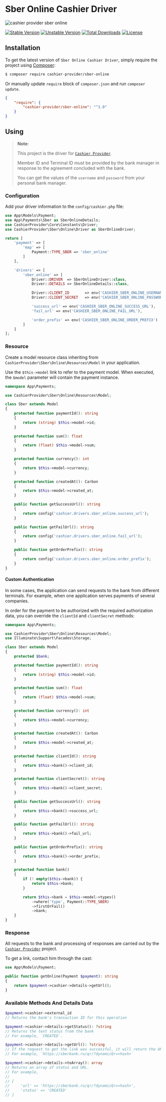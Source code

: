 # Sber Online Cashier Driver

![cashier provider sber online](https://preview.dragon-code.pro/cashier-provider/sber-online.svg?brand=laravel)

[![Stable Version][badge_stable]][link_packagist]
[![Unstable Version][badge_unstable]][link_packagist]
[![Total Downloads][badge_downloads]][link_packagist]
[![License][badge_license]][link_license]


## Installation

To get the latest version of `Sber Online Cashier Driver`, simply require the project using [Composer](https://getcomposer.org):

```bash
$ composer require cashier-provider/sber-online
```

Or manually update `require` block of `composer.json` and run `composer update`.

```json
{
    "require": {
        "cashier-provider/sber-online": "^1.0"
    }
}
```

## Using

> **Note**:
>
> This project is the driver for [`Cashier Provider`](https://github.com/cashier-provider/core).
>
> Member ID and Terminal ID must be provided by the bank manager in response to the agreement concluded with the bank.
>
> You can get the values of the `username` and `password` from your personal bank manager.


### Configuration

Add your driver information to the `config/cashier.php` file:

```php
use App\Models\Payment;
use App\Payments\Sber as SberOnlineDetails;
use CashierProvider\Core\Constants\Driver;
use CashierProvider\Sber\Online\Driver as SberOnlineDriver;

return [
    'payment' => [
        'map' => [
            Payment::TYPE_SBER => 'sber_online'
        ]
    ],

    'drivers' => [
        'sber_online' => [
            Driver::DRIVER  => SberOnlineDriver::class,
            Driver::DETAILS => SberOnlineDetails::class,

            Driver::CLIENT_ID       => env('CASHIER_SBER_ONLINE_USERNAME'),
            Driver::CLIENT_SECRET   => env('CASHIER_SBER_ONLINE_PASSWORD'),

            'success_url' => env('CASHIER_SBER_ONLINE_SUCCESS_URL'),
            'fail_url' => env('CASHIER_SBER_ONLINE_FAIL_URL'),

            'order_prefix' => env('CASHIER_SBER_ONLINE_ORDER_PREFIX')
        ]
    ]
];
```

### Resource

Create a model resource class inheriting from `CashierProvider\Sber\Online\Resources\Model` in your application.

Use the `$this->model` link to refer to the payment model. When executed, the `$model` parameter will contain the payment instance.

```php
namespace App\Payments;

use CashierProvider\Sber\Online\Resources\Model;

class Sber extends Model
{
    protected function paymentId(): string
    {
        return (string) $this->model->id;
    }

    protected function sum(): float
    {
        return (float) $this->model->sum;
    }

    protected function currency(): int
    {
        return $this->model->currency;
    }

    protected function createdAt(): Carbon
    {
        return $this->model->created_at;
    }

    public function getSuccessUrl(): string
    {
        return config('cashier.drivers.sber_online.success_url');
    }

    public function getFailUrl(): string
    {
        return config('cashier.drivers.sber_online.fail_url');
    }

    public function getOrderPrefix(): string
    {
        return config('cashier.drivers.sber_online.order_prefix');
    }
}
```

#### Custom Authentication

In some cases, the application can send requests to the bank from different terminals. For example, when one application serves payments of several companies.

In order for the payment to be authorized with the required authorization data, you can override the `clientId` and `clientSecret` methods:

```php
namespace App\Payments;

use CashierProvider\Sber\Online\Resources\Model;
use Illuminate\Support\Facades\Storage;

class Sber extends Model
{
    protected $bank;

    protected function paymentId(): string
    {
        return (string) $this->model->id;
    }

    protected function sum(): float
    {
        return (float) $this->model->sum;
    }

    protected function currency(): int
    {
        return $this->model->currency;
    }

    protected function createdAt(): Carbon
    {
        return $this->model->created_at;
    }

    protected function clientId(): string
    {
        return $this->bank()->client_id;
    }

    protected function clientSecret(): string
    {
        return $this->bank()->client_secret;
    }

    public function getSuccessUrl(): string
    {
        return $this->bank()->success_url;
    }

    public function getFailUrl(): string
    {
        return $this->bank()->fail_url;
    }

    public function getOrderPrefix(): string
    {
        return $this->bank()->order_prefix;
    }

    protected function bank()
    {
        if (! empty($this->bank)) {
            return $this->bank;
        }

        return $this->bank = $this->model->types()
            ->where('type', Payment::TYPE_SBER)
            ->firstOrFail()
            ->bank;
    }
}
```

### Response

All requests to the bank and processing of responses are carried out by the [`Cashier Provider`](https://github.com/cashier-provider/core) project.

To get a link, contact him through the cast:

```php
use App\Models\Payment;

public function getOnline(Payment $payment): string
{
    return $payment->cashier->details->getUrl();
}
```

### Available Methods And Details Data

```php
$payment->cashier->external_id
// Returns the bank's transaction ID for this operation

$payment->cashier->details->getStatus(): ?string
// Returns the text status from the bank
// For example, `CREATED`.

$payment->cashier->details->getUrl(): ?string
// If the request to get the link was successful, it will return the URL
// For example, `https://sberbank.ru/qr/?dynamicQr=<hash>`

$payment->cashier->details->toArray(): array
// Returns an array of status and URL.
// For example,
//
// [
//     'url' => 'https://sberbank.ru/qr/?dynamicQr=<hash>',
//     'status' => 'CREATED'
// ]
```

[badge_downloads]:      https://img.shields.io/packagist/dt/cashier-provider/sber-qr.svg?style=flat-square

[badge_license]:        https://img.shields.io/packagist/l/cashier-provider/sber-qr.svg?style=flat-square

[badge_stable]:         https://img.shields.io/github/v/release/cashier-provider/sber-qr?label=stable&style=flat-square

[badge_unstable]:       https://img.shields.io/badge/unstable-dev--main-orange?style=flat-square

[link_license]:         LICENSE

[link_packagist]:       https://packagist.org/packages/cashier-provider/sber-qr
